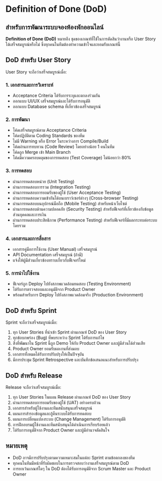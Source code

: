 # Definition of Done (DoD)
## สำหรับการพัฒนาระบบจองห้องพักออนไลน์

**Definition of Done (DoD)** หมายถึง ชุดของเกณฑ์ที่ใช้ในการตัดสินว่างานหรือ User Story ได้เสร็จสมบูรณ์หรือไม่ ซึ่งทุกคนในทีมต้องทำความเข้าใจและยอมรับเกณฑ์นี้

## DoD สำหรับ User Story

User Story จะถือว่าเสร็จสมบูรณ์เมื่อ:

### 1. เอกสารและการวิเคราะห์
- Acceptance Criteria ได้รับการระบุและตกลงร่วมกัน
- ออกแบบ UI/UX เสร็จสมบูรณ์และได้รับการอนุมัติ
- ออกแบบ Database schema ที่เกี่ยวข้องเสร็จสมบูรณ์

### 2. การพัฒนา
- โค้ดเสร็จสมบูรณ์ตาม Acceptance Criteria
- โค้ดปฏิบัติตาม Coding Standards ของทีม
- ไม่มี Warning หรือ Error ในระหว่างการ Compile/Build
- โค้ดผ่านการทบทวน (Code Review) โดยอย่างน้อย 1 คนในทีม
- โค้ดถูก Merge เข้า Main Branch
- โค้ดมีความครอบคลุมของการทดสอบ (Test Coverage) ไม่น้อยกว่า 80%

### 3. การทดสอบ
- ผ่านการทดสอบหน่วย (Unit Testing)
- ผ่านการทดสอบการรวม (Integration Testing)
- ผ่านการทดสอบการยอมรับของผู้ใช้ (User Acceptance Testing)
- ผ่านการทดสอบความเข้ากันได้บนเบราว์เซอร์ต่างๆ (Cross-browser Testing)
- ผ่านการทดสอบบนอุปกรณ์มือถือ (Mobile Testing) สำหรับหน้าเว็บไซต์
- ผ่านการทดสอบด้านความปลอดภัย (Security Testing) สำหรับฟีเจอร์ที่เกี่ยวข้องกับข้อมูลส่วนบุคคลและการเงิน
- ผ่านการทดสอบประสิทธิภาพ (Performance Testing) สำหรับฟีเจอร์ที่มีผลกระทบต่อระบบโดยรวม

### 4. เอกสารและการสื่อสาร
- เอกสารคู่มือการใช้งาน (User Manual) เสร็จสมบูรณ์
- API Documentation เสร็จสมบูรณ์ (ถ้ามี)
- แจ้งให้ผู้มีส่วนเกี่ยวข้องทราบเกี่ยวกับฟีเจอร์ใหม่

### 5. การนำไปใช้งาน
- ฟีเจอร์ถูก Deploy ไปยังสภาพแวดล้อมทดสอบ (Testing Environment)
- ได้รับการตรวจสอบและอนุมัติจาก Product Owner
- พร้อมสำหรับการ Deploy ไปยังสภาพแวดล้อมจริง (Production Environment)

## DoD สำหรับ Sprint

Sprint จะถือว่าเสร็จสมบูรณ์เมื่อ:

1. ทุก User Stories ที่นำเข้า Sprint ผ่านเกณฑ์ DoD ของ User Story
2. ทุกข้อบกพร่อง (Bug) ที่พบระหว่าง Sprint ได้รับการแก้ไข
3. สิ่งที่พัฒนาใน Sprint นี้ถูก Demo ให้กับ Product Owner และผู้มีส่วนได้ส่วนเสีย
4. Product Owner ยอมรับผลงานที่ส่งมอบ
5. เอกสารทั้งหมดได้รับการปรับปรุงให้เป็นปัจจุบัน
6. มีการประชุม Sprint Retrospective และบันทึกข้อเสนอแนะสำหรับการปรับปรุง

## DoD สำหรับ Release

Release จะถือว่าเสร็จสมบูรณ์เมื่อ:

1. ทุก User Stories ในแผน Release ผ่านเกณฑ์ DoD ของ User Story
2. ผ่านการทดสอบการยอมรับของผู้ใช้ (UAT) อย่างครบถ้วน
3. เอกสารสำหรับผู้ใช้งานและทีมสนับสนุนเสร็จสมบูรณ์
4. แผนการสำรองข้อมูลและกู้คืนระบบได้รับการทดสอบ
5. แผนการเปลี่ยนแปลงระบบ (Change Management) ได้รับการอนุมัติ
6. การฝึกอบรมผู้ใช้งานและทีมสนับสนุนได้ดำเนินการเรียบร้อยแล้ว
7. ได้รับการอนุมัติจาก Product Owner และผู้มีอำนาจตัดสินใจ

## หมายเหตุ

- DoD อาจมีการปรับปรุงตามความเหมาะสมในแต่ละ Sprint ตามข้อตกลงของทีม
- ทุกคนในทีมมีหน้าที่รับผิดชอบในการตรวจสอบว่างานเสร็จสมบูรณ์ตาม DoD
- การยกเว้นเกณฑ์ใดๆ ใน DoD ต้องได้รับการอนุมัติจาก Scrum Master และ Product Owner